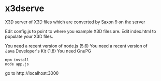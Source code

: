 # x3dserve
X3D server of X3D files which are converted by Saxon 9 on the server

Edit config.js to point to where you example X3D files are.
Edit index.html to populate your X3D files.

You need a recent version of node.js (5.6)
You need a recent version of Java Developer's Kit (1.8)
You need GnuPG

```
npm install
node app.js
```

go to http://localhost:3000
